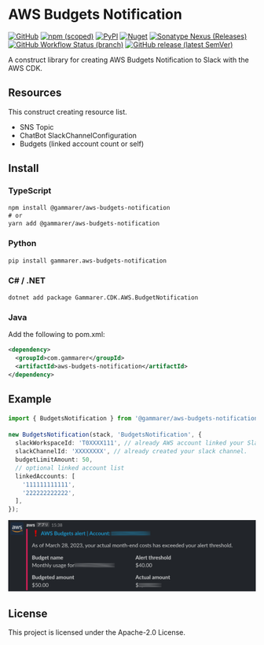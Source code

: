 # AWS Budgets Notification

[![GitHub](https://img.shields.io/github/license/yicr/aws-budgets-notification?style=flat-square)](https://github.com/yicr/aws-budgets-notification/blob/main/LICENSE)
[![npm (scoped)](https://img.shields.io/npm/v/@gammarer/aws-budgets-notification?style=flat-square)](https://www.npmjs.com/package/@gammarer/aws-budgets-notification)
[![PyPI](https://img.shields.io/pypi/v/gammarer.aws-budgets-notification?style=flat-square)](https://pypi.org/project/gammarer.aws-budgets-notification/)
[![Nuget](https://img.shields.io/nuget/v/Gammarer.CDK.AWS.BudgetNotification?style=flat-square)](https://www.nuget.org/packages/Gammarer.CDK.AWS.BudgetNotification/)
[![Sonatype Nexus (Releases)](https://img.shields.io/nexus/r/com.gammarer/aws-budgets-notification?server=https%3A%2F%2Fs01.oss.sonatype.org%2F&style=flat-square)](https://s01.oss.sonatype.org/content/repositories/releases/com/gammarer/aws-budgets-notification/)
[![GitHub Workflow Status (branch)](https://img.shields.io/github/actions/workflow/status/yicr/aws-budgets-notification/release.yml?branch=main&label=release&style=flat-square)](https://github.com/yicr/aws-budgets-notification/actions/workflows/release.yml)
[![GitHub release (latest SemVer)](https://img.shields.io/github/v/release/yicr/aws-budgets-notification?sort=semver&style=flat-square)](https://github.com/yicr/aws-budgets-notification/releases)

A construct library for creating AWS Budgets Notification to Slack with the AWS CDK.

## Resources

This construct creating resource list.

- SNS Topic
- ChatBot SlackChannelConfiguration
- Budgets (linked account count or self)

## Install

### TypeScript

```shell
npm install @gammarer/aws-budgets-notification
# or
yarn add @gammarer/aws-budgets-notification
```

### Python

```shell
pip install gammarer.aws-budgets-notification
```

### C# / .NET

```shell
dotnet add package Gammarer.CDK.AWS.BudgetNotification
```

### Java

Add the following to pom.xml:

```xml
<dependency>
  <groupId>com.gammarer</groupId>
  <artifactId>aws-budgets-notification</artifactId>
</dependency>
```

## Example


```typescript
import { BudgetsNotification } from '@gammarer/aws-budgets-notification';

new BudgetsNotification(stack, 'BudgetsNotification', {
  slackWorkspaceId: 'T0XXXX111', // already AWS account linked your Slack.
  slackChannelId: 'XXXXXXXX', // already created your slack channel.
  budgetLimitAmount: 50,
  // optional linked account list
  linkedAccounts: [
    '111111111111',
    '222222222222',
  ],
});

```

![example notification](./docs/slack-notification-image.png)


## License

This project is licensed under the Apache-2.0 License.

